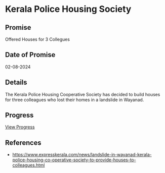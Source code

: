 # Kerala Police Housing Society

## Promise

Offered Houses for 3 Collegues

## Date of Promise

02-08-2024

## Details

The Kerala Police Housing Cooperative Society has decided to build houses for three colleagues who lost their homes in a landslide in Wayanad.

## Progress

[View Progress](../progress/kerala_police_housing_society.md)

## References

- https://www.expresskerala.com/news/landslide-in-wayanad-kerala-police-housing-co-operative-society-to-provide-houses-to-colleagues.html
